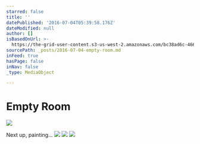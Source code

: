```yaml
---
starred: false
title: ''
datePublished: '2016-07-04T05:39:58.176Z'
dateModified: null
author: []
isBasedOnUrl: >-
  https://the-grid-user-content.s3-us-west-2.amazonaws.com/bc38ad6c-4667-481e-a02d-7ba89ee6af08.jpg
sourcePath: _posts/2016-07-04-empty-room.md
inFeed: true
hasPage: false
inNav: false
_type: MediaObject

---
```

# **Empty Room**
![](https://the-grid-user-content.s3-us-west-2.amazonaws.com/bc38ad6c-4667-481e-a02d-7ba89ee6af08.jpg)

Next up, painting...
![](https://the-grid-user-content.s3-us-west-2.amazonaws.com/f5a24977-11b5-4c70-a9fa-993d475790fd.jpg)
![](https://the-grid-user-content.s3-us-west-2.amazonaws.com/95ca1050-c207-4eda-95c5-4b23db48734c.jpg)
![](https://the-grid-user-content.s3-us-west-2.amazonaws.com/8d6a4e49-e802-4332-a2e7-41dc031555e1.jpg)